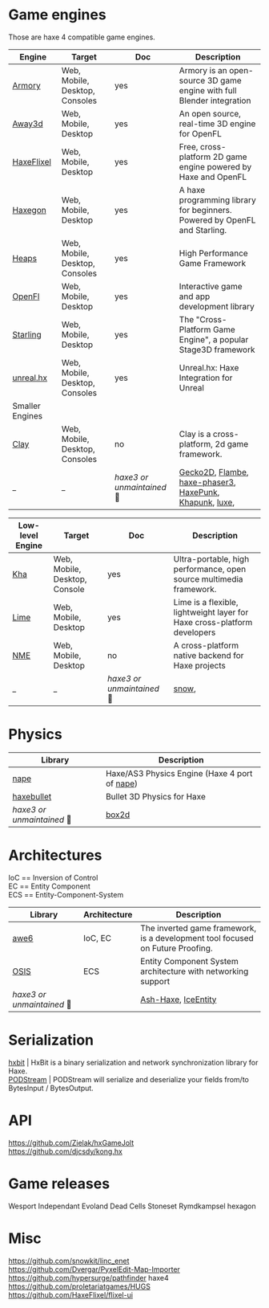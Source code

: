 # Game engines

Those are haxe 4 compatible game engines.

Engine | Target | Doc | Description
-------| -------| --- | -----------
[Armory](https://github.com/armory3d/armory) | Web, Mobile, Desktop, Consoles | yes | Armory is an open-source 3D game engine with full Blender integration
[Away3d](https://github.com/openfl/away3d) | Web, Mobile, Desktop | yes | An open source, real-time 3D engine for OpenFL
[HaxeFlixel](https://github.com/HaxeFlixel/flixel) | Web, Mobile, Desktop | yes | Free, cross-platform 2D game engine powered by Haxe and OpenFL
[Haxegon](https://github.com/HaxeFlixel/flixel) | Web, Mobile, Desktop | yes | A haxe programming library for beginners. Powered by OpenFL and Starling.
[Heaps](https://github.com/HeapsIO/heaps) | Web, Mobile, Desktop, Consoles | yes | High Performance Game Framework
[OpenFl](https://github.com/openfl/openfl) | Web, Mobile, Desktop | yes | Interactive game and app development library
[Starling](https://github.com/openfl/starling) | Web, Mobile, Desktop | yes | The "Cross-Platform Game Engine", a popular Stage3D framework
[unreal.hx](https://github.com/proletariatgames/unreal.hx) | Web, Mobile, Desktop, Consoles | yes | Unreal.hx: Haxe Integration for Unreal
Smaller Engines | | |
[Clay](https://github.com/clay2d/clay) | Web, Mobile, Desktop, Consoles | no | Clay is a cross-platform, 2d game framework.
_ | _ | *haxe3 or unmaintained* &#x1F648; | [Gecko2D](https://github.com/Nazariglez/Gecko2D), [Flambe](https://github.com/aduros/flambe), [haxe-phaser3](https://github.com/sebbernery/haxe-phaser3), [HaxePunk](https://github.com/HaxePunk/HaxePunk), [Khapunk](https://bitbucket.org/stalei/khapunk), [luxe](https://github.com/underscorediscovery/luxe),


Low-level Engine | Target | Doc | Description
---------------- | -------| --- | -----------
[Kha](https://github.com/Kode/Kha) | Web, Mobile, Desktop, Console | yes | Ultra-portable, high performance, open source multimedia framework.
[Lime](https://github.com/openfl/lime) | Web, Mobile, Desktop | yes | Lime is a flexible, lightweight layer for Haxe cross-platform developers
[NME](https://github.com/haxenme/nme) | Web, Mobile, Desktop | no | A cross-platform native backend for Haxe projects
_ | _ | *haxe3 or unmaintained* &#x1F648; | [snow](https://github.com/snowkit/snow),



# Physics
Library | Description
------- | -----------
[nape](https://github.com/XenizoGames/nape_haxe_4) | Haxe/AS3 Physics Engine (Haxe 4 port of [nape](https://github.com/deltaluca/nape))
[haxebullet](https://github.com/armory3d/haxebullet) | Bullet 3D Physics for Haxe
*haxe3 or unmaintained* &#x1F648; | [box2d](https://github.com/openfl/box2d/)


# Architectures
IoC == Inversion of Control  
EC == Entity Component  
ECS == Entity-Component-System

Library | Architecture | Description
------------ | ------------- | ----
[awe6](https://github.com/hypersurge/awe6) | IoC, EC | The inverted game framework, is a development tool focused on Future Proofing.
[OSIS](https://github.com/Dvergar/OSIS) | ECS | Entity Component System architecture with networking support
*haxe3 or unmaintained* &#x1F648;| | [Ash-Haxe](https://github.com/nadako/Ash-HaXe), [IceEntity](https://github.com/NicoM1/IceEntity)


# Serialization
[hxbit](ncannasse/hxbit) | HxBit is a binary serialization and network synchronization library for Haxe.  
[PODStream](https://github.com/Dvergar/PODStream) | PODStream will serialize and deserialize your fields from/to BytesInput / BytesOutput.


# API
https://github.com/Zielak/hxGameJolt  
https://github.com/djcsdy/kong.hx

# Game releases
Wesport Independant
Evoland
Dead Cells
Stoneset
Rymdkampsel
hexagon

# Misc

https://github.com/snowkit/linc_enet  
https://github.com/Dvergar/PyxelEdit-Map-Importer  
https://github.com/hypersurge/pathfinder haxe4  
https://github.com/proletariatgames/HUGS  
https://github.com/HaxeFlixel/flixel-ui  